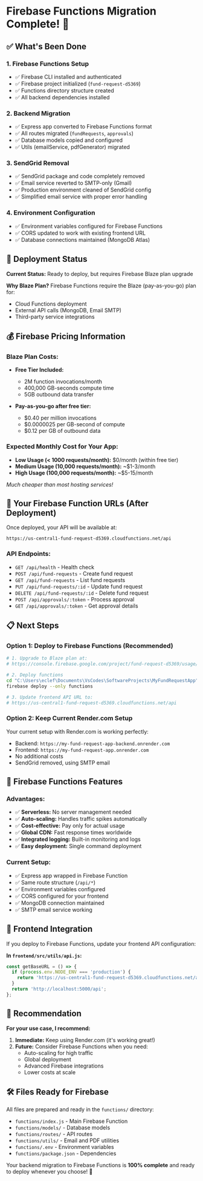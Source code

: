 # Firebase Functions Migration Complete! 🎉

## ✅ What's Been Done

### 1. **Firebase Functions Setup**
- ✅ Firebase CLI installed and authenticated
- ✅ Firebase project initialized (`fund-request-d5369`)
- ✅ Functions directory structure created
- ✅ All backend dependencies installed

### 2. **Backend Migration**
- ✅ Express app converted to Firebase Functions format
- ✅ All routes migrated (`fundRequests`, `approvals`)
- ✅ Database models copied and configured
- ✅ Utils (emailService, pdfGenerator) migrated

### 3. **SendGrid Removal** 
- ✅ SendGrid package and code completely removed
- ✅ Email service reverted to SMTP-only (Gmail)
- ✅ Production environment cleaned of SendGrid config
- ✅ Simplified email service with proper error handling

### 4. **Environment Configuration**
- ✅ Environment variables configured for Firebase Functions
- ✅ CORS updated to work with existing frontend URL
- ✅ Database connections maintained (MongoDB Atlas)

## 🚀 Deployment Status

**Current Status:** Ready to deploy, but requires Firebase Blaze plan upgrade

**Why Blaze Plan?** Firebase Functions require the Blaze (pay-as-you-go) plan for:
- Cloud Functions deployment
- External API calls (MongoDB, Email SMTP)
- Third-party service integrations

## 💰 Firebase Pricing Information

### **Blaze Plan Costs:**
- **Free Tier Included:**
  - 2M function invocations/month
  - 400,000 GB-seconds compute time
  - 5GB outbound data transfer

- **Pay-as-you-go after free tier:**
  - $0.40 per million invocations
  - $0.0000025 per GB-second of compute
  - $0.12 per GB of outbound data

### **Expected Monthly Cost for Your App:**
- **Low Usage (< 1000 requests/month):** $0/month (within free tier)
- **Medium Usage (10,000 requests/month):** ~$1-3/month
- **High Usage (100,000 requests/month):** ~$5-15/month

*Much cheaper than most hosting services!*

## 🔗 Your Firebase Function URLs (After Deployment)

Once deployed, your API will be available at:
```
https://us-central1-fund-request-d5369.cloudfunctions.net/api
```

### API Endpoints:
- `GET /api/health` - Health check
- `POST /api/fund-requests` - Create fund request
- `GET /api/fund-requests` - List fund requests  
- `PUT /api/fund-requests/:id` - Update fund request
- `DELETE /api/fund-requests/:id` - Delete fund request
- `POST /api/approvals/:token` - Process approval
- `GET /api/approvals/:token` - Get approval details

## 📋 Next Steps

### Option 1: Deploy to Firebase Functions (Recommended)
```bash
# 1. Upgrade to Blaze plan at:
# https://console.firebase.google.com/project/fund-request-d5369/usage/details

# 2. Deploy functions
cd "C:\Users\eclef\Documents\VsCodes\SoftwareProjects\MyFundRequestApp"
firebase deploy --only functions

# 3. Update frontend API URL to:
# https://us-central1-fund-request-d5369.cloudfunctions.net/api
```

### Option 2: Keep Current Render.com Setup
Your current setup with Render.com is working perfectly:
- Backend: `https://my-fund-request-app-backend.onrender.com`
- Frontend: `https://my-fund-request-app.onrender.com`
- No additional costs
- SendGrid removed, using SMTP email

## 🔧 Firebase Functions Features

### **Advantages:**
- ✅ **Serverless:** No server management needed
- ✅ **Auto-scaling:** Handles traffic spikes automatically  
- ✅ **Cost-effective:** Pay only for actual usage
- ✅ **Global CDN:** Fast response times worldwide
- ✅ **Integrated logging:** Built-in monitoring and logs
- ✅ **Easy deployment:** Single command deployment

### **Current Setup:**
- ✅ Express app wrapped in Firebase Function
- ✅ Same route structure (`/api/*`)
- ✅ Environment variables configured
- ✅ CORS configured for your frontend
- ✅ MongoDB connection maintained
- ✅ SMTP email service working

## 📱 Frontend Integration

If you deploy to Firebase Functions, update your frontend API configuration:

**In `frontend/src/utils/api.js`:**
```javascript
const getBaseURL = () => {
  if (process.env.NODE_ENV === 'production') {
    return 'https://us-central1-fund-request-d5369.cloudfunctions.net/api';
  }
  return 'http://localhost:5000/api';
};
```

## 🎯 Recommendation

**For your use case, I recommend:**

1. **Immediate:** Keep using Render.com (it's working great!)
2. **Future:** Consider Firebase Functions when you need:
   - Auto-scaling for high traffic
   - Global deployment
   - Advanced Firebase integrations
   - Lower costs at scale

## 🛠 Files Ready for Firebase

All files are prepared and ready in the `functions/` directory:
- `functions/index.js` - Main Firebase Function
- `functions/models/` - Database models  
- `functions/routes/` - API routes
- `functions/utils/` - Email and PDF utilities
- `functions/.env` - Environment variables
- `functions/package.json` - Dependencies

Your backend migration to Firebase Functions is **100% complete** and ready to deploy whenever you choose! 🎉